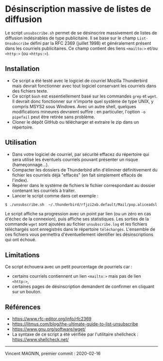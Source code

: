 # Désinscription massive de listes de diffusion

Le script ``unsubscribe.sh`` permet de se désinscrire massivement de listes de diffusion indésirables de type publicitaire. Il se base sur le champ ``List-Unsubscribe`` défini par la RFC 2369 (juillet 1998) et généralement présent dans les courriels publicitaires. Ce champ contient des liens ``<mailto:>`` et/ou ``<http:>`` (ou ``<https:>``).

## Installation

* Ce script a été testé avec le logiciel de courriel Mozilla Thunderbird mais devrait fonctionner avec tout logiciel conservant les courriels dans des fichiers texte.
* Ce script ``bash`` est essentiellement basé sur les commandes ``grep`` et ``wget``. Il devrait donc fonctionner sur n'importe quel système de type UNIX, y compris MSYS2 sous Windows. Avec un autre shell, quelques modifications mineures devraient suffire : en particulier, l'option ``-o pipefail`` peut être retirée sans problème.
* Cloner le dépôt GitHub ou télécharger et extraire le zip dans un répertoire.

## Utilisation

* Dans votre logiciel de courriel, par sécurité effacez du répertoire qui sera utilisé les éventuels courriels pouvant présenter un risque (hameçonnage...).
* Compacter les dossiers de Thunderbird afin d'éliminer définitivement du fichier les courriels déjà "effacés" (en fait simplement effacés de l'index).
* Repérer dans le système de fichiers le fichier correspondant au dossier contenant les courriels à traiter.
* Lancer le script comme dans cet exemple :

```bash
$ ./unsubscribe.sh  ~/.thunderbird/rfjzi2xb.default/Mail/pop.aliceadsl.fr/Junk
```

Le script affiche sa progression avec un point par lien (ou un zéro en cas d'échec de la connexion), puis affiche ses statistiques. Les sorties de la commande ``wget`` sont ajoutées au fichier ``unsubscribe.log`` et les fichiers téléchargés sont enregistrés dans le répertoire ``téléchargés``. L'ensemble de ces fichiers vous permettra d'éventuellement identifier les désinscriptions qui ont échoué.

## Limitations

Ce script échouera avec un petit pourcentage de pourriels car :

* certains courriels contiennent un lien ``<mailto:>`` mais pas de lien ``<http:>``,  
* certaines pages de désinscription demandent de confirmer en cliquant sur un bouton.

## Références
* https://www.rfc-editor.org/info/rfc2369 
* https://litmus.com/blog/the-ultimate-guide-to-list-unsubscribe
* https://www.gnu.org/software/wget/ 
* La syntaxe de ce script a été vérifiée par l'utilitaire shellcheck : https://www.shellcheck.net/

-----

Vincent MAGNIN, premier commit : 2020-02-16



